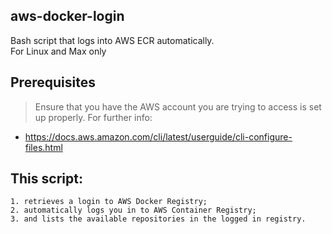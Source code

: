 ## aws-docker-login
Bash script that logs into AWS ECR automatically.  
For Linux and Max only

## Prerequisites
> Ensure that you have the AWS account you are trying to access is set up properly. For further info:
- https://docs.aws.amazon.com/cli/latest/userguide/cli-configure-files.html

## This script:
```
1. retrieves a login to AWS Docker Registry;
2. automatically logs you in to AWS Container Registry;
3. and lists the available repositories in the logged in registry.
```
